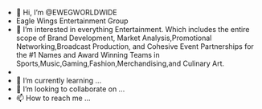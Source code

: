 - 👋 Hi, I’m @EWEGWORLDWIDE
- Eagle Wings Entertainment Group 
- 👀 I’m interested in everything Entertainment. Which includes the entire scope of Brand Development, Market Analysis,Promotional Networking,Broadcast Production, and Cohesive Event Partnerships for the #1 Names and Award Winning Teams in Sports,Music,Gaming,Fashion,Merchandising,and Culinary Art.
- 
- 🌱 I’m currently learning ...
- 💞️ I’m looking to collaborate on ...
- 📫 How to reach me ...

<!---
EWEGWORLDWIDE/EWEGWORLDWIDE is a ✨ special ✨ repository because its `README.md` (this file) appears on your GitHub profile.
You can click the Preview link to take a look at your changes.
--->
